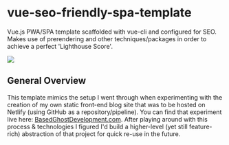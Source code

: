 # vue-seo-friendly-spa-template
Vue.js PWA/SPA template scaffolded with vue-cli and configured for SEO. Makes use of prerendering and other techniques/packages in order to achieve a perfect 'Lighthouse Score'.


![](https://j.gifs.com/NL9K2v.gif)

## General Overview
This template mimics the setup I went through when experimenting with the creation of my own static front-end blog site that was to be hosted on Netlify (using GitHub as a repository/pipeline). You can find that experiment live here: [BasedGhostDevelopment.com](https://basedghostdevelopment.com). After playing around with this process & technologies I figured I'd build a higher-level (yet still feature-rich) abstraction of that project for quick re-use in the future.

